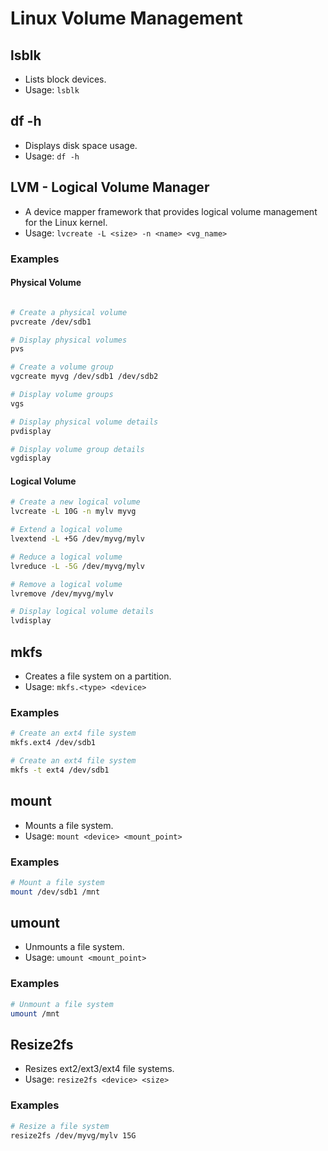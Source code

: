 # Linux Volume Management

## lsblk
- Lists block devices.
- Usage: `lsblk`

## df -h
- Displays disk space usage.
- Usage: `df -h`

## LVM - Logical Volume Manager
- A device mapper framework that provides logical volume management for the Linux kernel.
- Usage: `lvcreate -L <size> -n <name> <vg_name>`

### Examples

#### Physical Volume
```bash

# Create a physical volume
pvcreate /dev/sdb1

# Display physical volumes
pvs

# Create a volume group
vgcreate myvg /dev/sdb1 /dev/sdb2

# Display volume groups
vgs

# Display physical volume details
pvdisplay

# Display volume group details
vgdisplay
```

#### Logical Volume
```bash
# Create a new logical volume
lvcreate -L 10G -n mylv myvg

# Extend a logical volume
lvextend -L +5G /dev/myvg/mylv

# Reduce a logical volume
lvreduce -L -5G /dev/myvg/mylv

# Remove a logical volume
lvremove /dev/myvg/mylv

# Display logical volume details
lvdisplay
```

## mkfs
- Creates a file system on a partition.
- Usage: `mkfs.<type> <device>`

### Examples
```bash
# Create an ext4 file system
mkfs.ext4 /dev/sdb1

# Create an ext4 file system
mkfs -t ext4 /dev/sdb1
```

## mount
- Mounts a file system.
- Usage: `mount <device> <mount_point>`

### Examples
```bash
# Mount a file system
mount /dev/sdb1 /mnt
```

## umount
- Unmounts a file system.
- Usage: `umount <mount_point>`

### Examples
```bash
# Unmount a file system
umount /mnt
```

## Resize2fs
- Resizes ext2/ext3/ext4 file systems.
- Usage: `resize2fs <device> <size>`

### Examples
```bash
# Resize a file system
resize2fs /dev/myvg/mylv 15G
```
